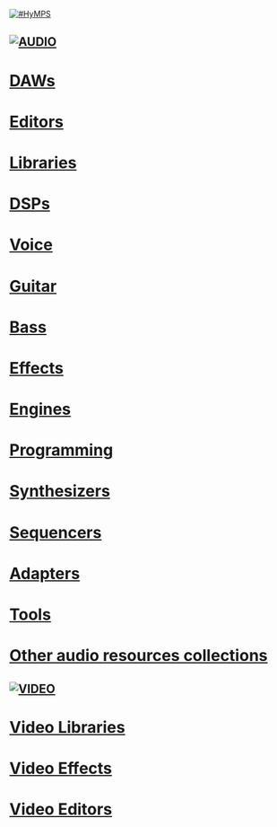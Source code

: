 [![#HyMPS](http://www.forart.it/progetti/HyMPS/logo.png)](https://github.com/forart/HyMPS# "HYbrid Multimedia Production Suite")

## [![AUDIO](https://flat.badgen.net/badge/HyMPS/AUDIO/green?scale=3)](https://github.com/forart/HyMPS#-1 "AUDIO resources") ##

# [DAWs](https://github.com/forart/HyMPS/blob/main/DAWs.md#audio---daws)
# [Editors](https://github.com/forart/HyMPS/blob/main/Aeditors.md#audio---editors)
# [Libraries](https://github.com/forart/HyMPS/blob/main/AudioLIBs.md#audio---libraries)
# [DSPs](https://github.com/forart/HyMPS/blob/main/AudioDSPs.md#audio---dsps)
# [Voice](https://github.com/forart/HyMPS/blob/main/Voice.md#audio---voice)
# [Guitar](https://github.com/forart/HyMPS/blob/main/Guitar.md#audio---guitar)
# [Bass](https://github.com/forart/HyMPS/blob/main/BassDSPs.md#audio---bass)
# [Effects](https://github.com/forart/HyMPS/blob/main/AudioFXs.md#audio---effects)
# [Engines](https://github.com/forart/HyMPS/blob/main/Aengines.md#audio---engines)
# [Programming](https://github.com/forart/HyMPS/blob/main/Programming.md#audio---programming)
# [Synthesizers](https://github.com/forart/HyMPS/blob/main/Synths.md#audio---synthesizers)
# [Sequencers](https://github.com/forart/HyMPS/blob/main/Seqcrs.md#audio---sequencers)
# [Adapters](https://github.com/forart/HyMPS/blob/main/Adapters.md#audio---adapters)
# [Tools](https://github.com/forart/HyMPS/blob/main/A_Tools.md#audio---tools)

# [Other audio resources collections](https://github.com/forart/HyMPS/blob/main/A_Collections.md)

## [![VIDEO](https://flat.badgen.net/badge/HyMPS/VIDEO/green?scale=3)](https://github.com/forart/HyMPS#-2 "VIDEO resources") ##
# [Video Libraries](https://github.com/forart/HyMPS/blob/main/VideoLIBs.md#subsections)
# [Video Effects](https://github.com/forart/HyMPS/blob/main/VideoFXs.md#subsections)
# [Video Editors](https://github.com/forart/HyMPS/blob/main/VideoNLEs.md#subsections)

    

